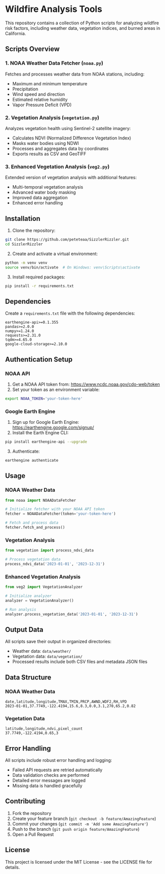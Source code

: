 # Wildfire Analysis Tools

This repository contains a collection of Python scripts for analyzing wildfire risk factors, including weather data, vegetation indices, and burned areas in California.

## Scripts Overview

### 1. NOAA Weather Data Fetcher (`noaa.py`)
Fetches and processes weather data from NOAA stations, including:
- Maximum and minimum temperature
- Precipitation
- Wind speed and direction
- Estimated relative humidity
- Vapor Pressure Deficit (VPD)

### 2. Vegetation Analysis (`vegetation.py`)
Analyzes vegetation health using Sentinel-2 satellite imagery:
- Calculates NDVI (Normalized Difference Vegetation Index)
- Masks water bodies using NDWI
- Processes and aggregates data by coordinates
- Exports results as CSV and GeoTIFF

### 3. Enhanced Vegetation Analysis (`veg2.py`)
Extended version of vegetation analysis with additional features:
- Multi-temporal vegetation analysis
- Advanced water body masking
- Improved data aggregation
- Enhanced error handling

## Installation

1. Clone the repository:
```bash
git clone https://github.com/peteteaa/SizzlerRizzler.git
cd SizzlerRizzler
```

2. Create and activate a virtual environment:
```bash
python -m venv venv
source venv/bin/activate  # On Windows: venv\Scripts\activate
```

3. Install required packages:
```bash
pip install -r requirements.txt
```

## Dependencies

Create a `requirements.txt` file with the following dependencies:
```
earthengine-api>=0.1.355
pandas>=2.0.0
numpy>=1.24.0
requests>=2.31.0
tqdm>=4.65.0
google-cloud-storage>=2.10.0
```

## Authentication Setup

### NOAA API
1. Get a NOAA API token from: https://www.ncdc.noaa.gov/cdo-web/token
2. Set your token as an environment variable:
```bash
export NOAA_TOKEN='your-token-here'
```

### Google Earth Engine
1. Sign up for Google Earth Engine: https://earthengine.google.com/signup/
2. Install the Earth Engine CLI:
```bash
pip install earthengine-api --upgrade
```
3. Authenticate:
```bash
earthengine authenticate
```

## Usage

### NOAA Weather Data
```python
from noaa import NOAADataFetcher

# Initialize fetcher with your NOAA API token
fetcher = NOAADataFetcher(token='your-token-here')

# Fetch and process data
fetcher.fetch_and_process()
```

### Vegetation Analysis
```python
from vegetation import process_ndvi_data

# Process vegetation data
process_ndvi_data('2023-01-01', '2023-12-31')
```

### Enhanced Vegetation Analysis
```python
from veg2 import VegetationAnalyzer

# Initialize analyzer
analyzer = VegetationAnalyzer()

# Run analysis
analyzer.process_vegetation_data('2023-01-01', '2023-12-31')
```

## Output Data

All scripts save their output in organized directories:
- Weather data: `data/weather/`
- Vegetation data: `data/vegetation/`
- Processed results include both CSV files and metadata JSON files

## Data Structure

### NOAA Weather Data
```csv
date,latitude,longitude,TMAX,TMIN,PRCP,AWND,WDF2,RH,VPD
2023-01-01,37.7749,-122.4194,15.6,8.3,0.0,3.1,270,65.2,0.82
```

### Vegetation Data
```csv
latitude,longitude,ndvi,pixel_count
37.7749,-122.4194,0.65,3
```

## Error Handling

All scripts include robust error handling and logging:
- Failed API requests are retried automatically
- Data validation checks are performed
- Detailed error messages are logged
- Missing data is handled gracefully

## Contributing

1. Fork the repository
2. Create your feature branch (`git checkout -b feature/AmazingFeature`)
3. Commit your changes (`git commit -m 'Add some AmazingFeature'`)
4. Push to the branch (`git push origin feature/AmazingFeature`)
5. Open a Pull Request

## License

This project is licensed under the MIT License - see the LICENSE file for details.
